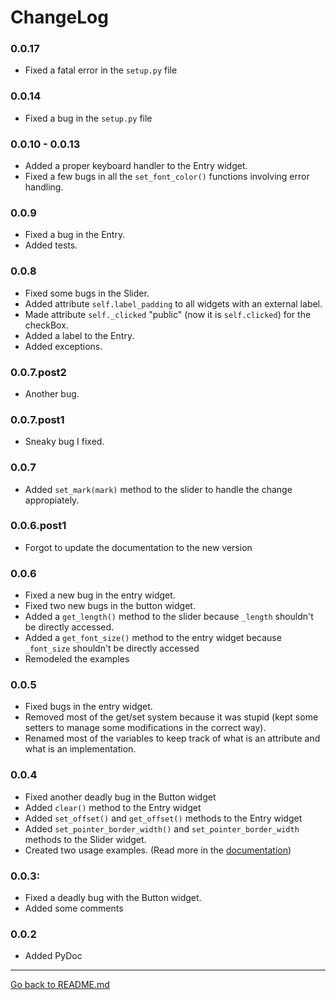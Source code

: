 # ChangeLog

### 0.0.17
* Fixed a fatal error in the `setup.py` file

### 0.0.14
* Fixed a bug in the `setup.py` file

### 0.0.10 - 0.0.13
* Added a proper keyboard handler to the Entry widget.
* Fixed a few bugs in all the `set_font_color()` functions involving error handling.

### 0.0.9
* Fixed a bug in the Entry.
* Added tests.

### 0.0.8
* Fixed some bugs in the Slider.
* Added attribute `self.label_padding` to all widgets with an external label.
* Made attribute `self._clicked` "public" (now it is `self.clicked`) for the checkBox.
* Added a label to the Entry.
* Added exceptions.

### 0.0.7.post2
* Another bug.

### 0.0.7.post1
* Sneaky bug I fixed.

### 0.0.7
* Added `set_mark(mark)` method to the slider to handle the change appropiately.

### 0.0.6.post1
* Forgot to update the documentation to the new version

### 0.0.6
* Fixed a new bug in the entry widget.
* Fixed two new bugs in the button widget.
* Added a `get_length()` method to the slider because `_length` shouldn't be directly accessed.
* Added a `get_font_size()` method to the entry widget because `_font_size` shouldn't be directly accessed
* Remodeled the examples

### 0.0.5
* Fixed bugs in the entry widget.
* Removed most of the get/set system because it was stupid (kept some setters to manage some modifications in the correct way).
* Renamed most of the variables to keep track of what is an attribute and what is an implementation.

### 0.0.4
* Fixed another deadly bug in the Button widget
* Added `clear()` method to the Entry widget
* Added `set_offset()` and `get_offset()` methods to the Entry widget
* Added `set_pointer_border_width()` and `set_pointer_border_width` methods to the Slider widget.
* Created two usage examples. (Read more in the [documentation](https://github.com/Kolterdyx/PyGameUI/blob/master/docs/index.md#pygameui-documentation))

### 0.0.3:
* Fixed a deadly bug with the Button widget.
* Added some comments

### 0.0.2
* Added PyDoc

---
[Go back to README.md](README.md)
